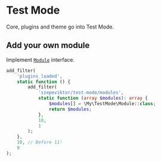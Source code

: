 # Test Mode

Core, plugins and theme go into Test Mode.

## Add your own module

Implement
[`Module`](https://github.com/szepeviktor/test-mode/blob/master/src/Modules/Module.php)
interface.

```php
add_filter(
    'plugins_loaded',
    static function () {
        add_filter(
            'szepeviktor/test-mode/modules',
            static function (array $modules): array {
                $modules[] = \My\TestMode\Module::class;
                return $modules;
            },
            10,
            1
        );
    },
    10, // Before 11!
    0
);
```
